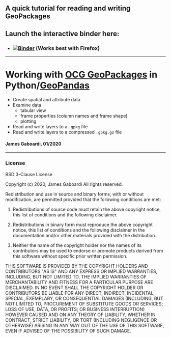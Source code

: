 ## A quick tutorial for reading and writing GeoPackages
## Launch the interactive binder here:
 * ### [![Binder](https://mybinder.org/badge_logo.svg)](https://mybinder.org/v2/gh/jGaboardi/geopackage_tutorial/master?filepath=geopackage_in_python.ipynb) (Works best with Firefox)
-------------------
# Working with [OCG GeoPackages](https://www.geopackage.org) in Python/[GeoPandas](http://geopandas.org)
 * Create spatial and attribute data
 * Examine data
   * tabular view
   * frame properties (column names and frame shape)
   * plotting
 * Read and write layers to a `.gpkg` file
 * Read and write layers to a compressed `.gpkg.gz` file
 
#### James Gaboardi, 01/2020

------------------------




### License

BSD 3-Clause License

Copyright (c) 2020, James Gaboardi
All rights reserved.

Redistribution and use in source and binary forms, with or without
modification, are permitted provided that the following conditions are met:

1. Redistributions of source code must retain the above copyright notice, this
   list of conditions and the following disclaimer.

2. Redistributions in binary form must reproduce the above copyright notice,
   this list of conditions and the following disclaimer in the documentation
   and/or other materials provided with the distribution.

3. Neither the name of the copyright holder nor the names of its
   contributors may be used to endorse or promote products derived from
   this software without specific prior written permission.

THIS SOFTWARE IS PROVIDED BY THE COPYRIGHT HOLDERS AND CONTRIBUTORS "AS IS"
AND ANY EXPRESS OR IMPLIED WARRANTIES, INCLUDING, BUT NOT LIMITED TO, THE
IMPLIED WARRANTIES OF MERCHANTABILITY AND FITNESS FOR A PARTICULAR PURPOSE ARE
DISCLAIMED. IN NO EVENT SHALL THE COPYRIGHT HOLDER OR CONTRIBUTORS BE LIABLE
FOR ANY DIRECT, INDIRECT, INCIDENTAL, SPECIAL, EXEMPLARY, OR CONSEQUENTIAL
DAMAGES (INCLUDING, BUT NOT LIMITED TO, PROCUREMENT OF SUBSTITUTE GOODS OR
SERVICES; LOSS OF USE, DATA, OR PROFITS; OR BUSINESS INTERRUPTION) HOWEVER
CAUSED AND ON ANY THEORY OF LIABILITY, WHETHER IN CONTRACT, STRICT LIABILITY,
OR TORT (INCLUDING NEGLIGENCE OR OTHERWISE) ARISING IN ANY WAY OUT OF THE USE
OF THIS SOFTWARE, EVEN IF ADVISED OF THE POSSIBILITY OF SUCH DAMAGE.



